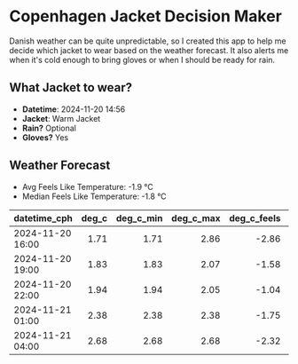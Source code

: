 
# Copenhagen Jacket Decision Maker

Danish weather can be quite unpredictable, so I created this app to help me decide which jacket to wear based on the weather forecast. 
It also alerts me when it's cold enough to bring gloves or when I should be ready for rain.

## What Jacket to wear?

- **Datetime**: 2024-11-20 14:56
- **Jacket**: Warm Jacket
- **Rain?** Optional
- **Gloves?** Yes

## Weather Forecast
- Avg Feels Like Temperature: -1.9 °C
- Median Feels Like Temperature: -1.8 °C

| datetime_cph     |   deg_c |   deg_c_min |   deg_c_max |   deg_c_feels | weather   | wind   | rain   |
|:-----------------|--------:|------------:|------------:|--------------:|:----------|:-------|:-------|
| 2024-11-20 16:00 |    1.71 |        1.71 |        2.86 |         -2.86 | Rain      | Medium | Low    |
| 2024-11-20 19:00 |    1.83 |        1.83 |        2.07 |         -1.58 | Clouds    | Low    | None   |
| 2024-11-20 22:00 |    1.94 |        1.94 |        2.05 |         -1.04 | Snow      | Low    | None   |
| 2024-11-21 01:00 |    2.38 |        2.38 |        2.38 |         -1.75 | Snow      | Low    | None   |
| 2024-11-21 04:00 |    2.68 |        2.68 |        2.68 |         -2.32 | Snow      | Medium | None   |
        